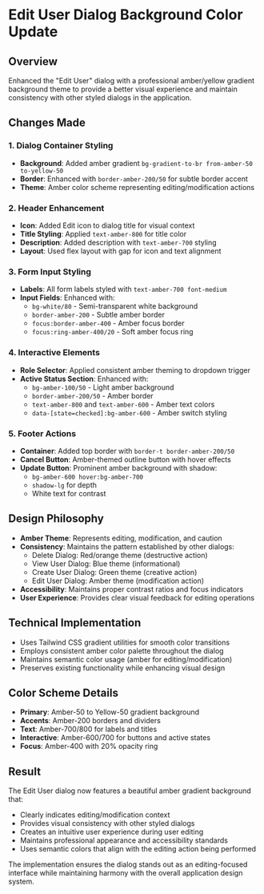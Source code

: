 # Edit User Dialog Background Color Update

## Overview
Enhanced the "Edit User" dialog with a professional amber/yellow gradient background theme to provide a better visual experience and maintain consistency with other styled dialogs in the application.

## Changes Made

### 1. Dialog Container Styling
- **Background**: Added amber gradient `bg-gradient-to-br from-amber-50 to-yellow-50`
- **Border**: Enhanced with `border-amber-200/50` for subtle border accent
- **Theme**: Amber color scheme representing editing/modification actions

### 2. Header Enhancement
- **Icon**: Added Edit icon to dialog title for visual context
- **Title Styling**: Applied `text-amber-800` for title color
- **Description**: Added description with `text-amber-700` styling
- **Layout**: Used flex layout with gap for icon and text alignment

### 3. Form Input Styling
- **Labels**: All form labels styled with `text-amber-700 font-medium`
- **Input Fields**: Enhanced with:
  - `bg-white/80` - Semi-transparent white background
  - `border-amber-200` - Subtle amber border
  - `focus:border-amber-400` - Amber focus border
  - `focus:ring-amber-400/20` - Soft amber focus ring

### 4. Interactive Elements
- **Role Selector**: Applied consistent amber theming to dropdown trigger
- **Active Status Section**: Enhanced with:
  - `bg-amber-100/50` - Light amber background
  - `border-amber-200/50` - Amber border
  - `text-amber-800` and `text-amber-600` - Amber text colors
  - `data-[state=checked]:bg-amber-600` - Amber switch styling

### 5. Footer Actions
- **Container**: Added top border with `border-t border-amber-200/50`
- **Cancel Button**: Amber-themed outline button with hover effects
- **Update Button**: Prominent amber background with shadow:
  - `bg-amber-600 hover:bg-amber-700`
  - `shadow-lg` for depth
  - White text for contrast

## Design Philosophy
- **Amber Theme**: Represents editing, modification, and caution
- **Consistency**: Maintains the pattern established by other dialogs:
  - Delete Dialog: Red/orange theme (destructive action)
  - View User Dialog: Blue theme (informational)
  - Create User Dialog: Green theme (creative action)
  - Edit User Dialog: Amber theme (modification action)
- **Accessibility**: Maintains proper contrast ratios and focus indicators
- **User Experience**: Provides clear visual feedback for editing operations

## Technical Implementation
- Uses Tailwind CSS gradient utilities for smooth color transitions
- Employs consistent amber color palette throughout the dialog
- Maintains semantic color usage (amber for editing/modification)
- Preserves existing functionality while enhancing visual design

## Color Scheme Details
- **Primary**: Amber-50 to Yellow-50 gradient background
- **Accents**: Amber-200 borders and dividers
- **Text**: Amber-700/800 for labels and titles
- **Interactive**: Amber-600/700 for buttons and active states
- **Focus**: Amber-400 with 20% opacity ring

## Result
The Edit User dialog now features a beautiful amber gradient background that:
- Clearly indicates editing/modification context
- Provides visual consistency with other styled dialogs
- Creates an intuitive user experience during user editing
- Maintains professional appearance and accessibility standards
- Uses semantic colors that align with the editing action being performed

The implementation ensures the dialog stands out as an editing-focused interface while maintaining harmony with the overall application design system. 